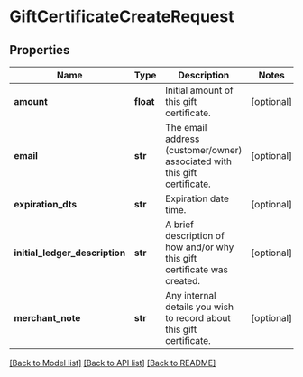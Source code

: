 # GiftCertificateCreateRequest

## Properties
Name | Type | Description | Notes
------------ | ------------- | ------------- | -------------
**amount** | **float** | Initial amount of this gift certificate. | [optional] 
**email** | **str** | The email address (customer/owner) associated with this gift certificate. | [optional] 
**expiration_dts** | **str** | Expiration date time. | [optional] 
**initial_ledger_description** | **str** | A brief description of how and/or why this gift certificate was created. | [optional] 
**merchant_note** | **str** | Any internal details you wish to record about this gift certificate. | [optional] 

[[Back to Model list]](../README.md#documentation-for-models) [[Back to API list]](../README.md#documentation-for-api-endpoints) [[Back to README]](../README.md)


